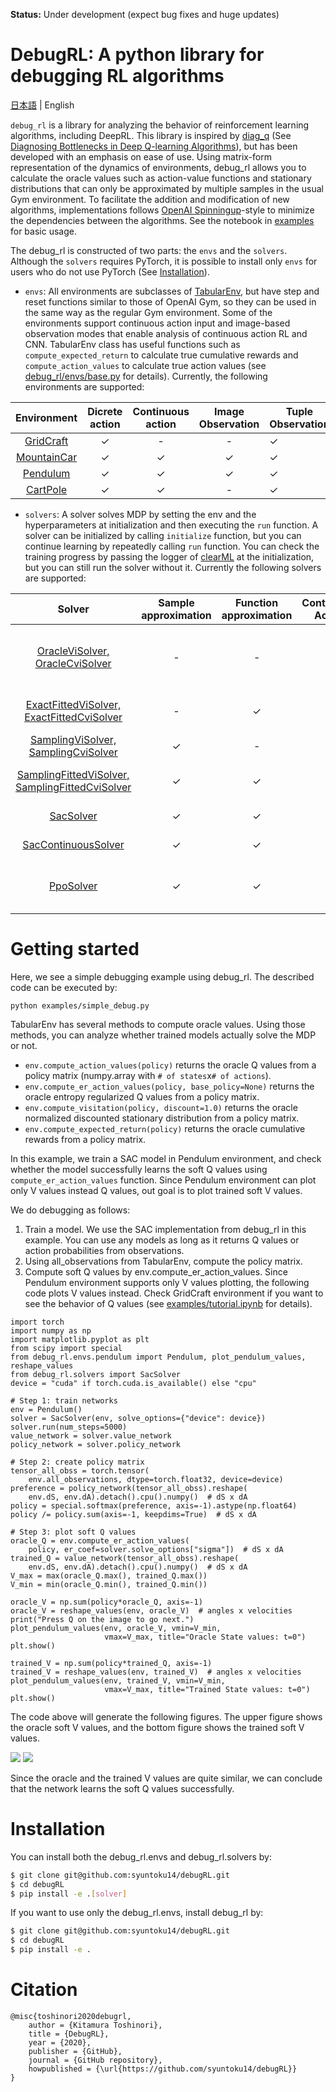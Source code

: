 **Status:** Under development (expect bug fixes and huge updates)

# DebugRL: A python library for debugging RL algorithms

[日本語](assets/README.jp.md) | English


`debug_rl` is a library for analyzing the behavior of reinforcement learning algorithms, including DeepRL. 
This library is inspired by [diag_q](https://github.com/justinjfu/diagnosing_qlearning) (See [Diagnosing Bottlenecks in Deep Q-learning Algorithms](https://arxiv.org/abs/1902.10250)), but has been developed with an emphasis on ease of use.
Using matrix-form representation of the dynamics of environments, debug_rl allows you to calculate the oracle values such as action-value functions and stationary distributions that can only be approximated by multiple samples in the usual Gym environment.
To facilitate the addition and modification of new algorithms, implementations follows [OpenAI Spinningup](https://github.com/openai/spinningup)-style to minimize the dependencies between the algorithms.
See the notebook in [examples](examples) for basic usage.

The debug_rl is constructed of two parts: the `envs` and the `solvers`.
Although the `solvers` requires PyTorch, it is possible to install only `envs` for users who do not use PyTorch (See [Installation](#Installation)).

* `envs`: All environments are subclasses of [TabularEnv](debug_rl/envs/base.py), but have step and reset functions similar to those of OpenAI Gym, so they can be used in the same way as the regular Gym environment.
Some of the environments support continuous action input and image-based observation modes that enable analysis of continuous action RL and CNN.
TabularEnv class has useful functions such as ``compute_expected_return`` to calculate true cumulative rewards and ``compute_action_values`` to calculate true action values (see [debug_rl/envs/base.py](debug_rl/envs/base.py) for details).
Currently, the following environments are supported:

| Environment | Dicrete action | Continuous action | Image Observation | Tuple Observation |
| :----------------------------------------------------------: | :------------: | :---------------: | :----------------------------------------: | ------------------------ |
| [GridCraft](debug_rl/envs/gridcraft) | ✓ | - | - | ✓ |
| [MountainCar](debug_rl/envs/mountaincar) | ✓ | ✓ | ✓ | ✓ |
| [Pendulum](debug_rl/envs/pendulum) | ✓ | ✓ | ✓ | ✓ |
| [CartPole](debug_rl/envs/cartpole) | ✓ | ✓ | - | ✓ |

* `solvers`: A solver solves MDP by setting the env and the hyperparameters at initialization and then executing the `run` function. 
A solver can be initialized by calling `initialize` function, but you can continue learning by repeatedly calling `run` function.
You can check the training progress by passing the 
logger of [clearML](https://github.com/allegroai/clearml) at the initialization, but you can still run the solver without it.
Currently the following solvers are supported:

| Solver | Sample approximation | Function approximation | Continuous Action | Algorithm |
| :---:| :---: | :---: | :---: | :---: |
| [OracleViSolver, OracleCviSolver](debug_rl/solvers/oracle_vi) | - | - | - | Q-learning, [Conservative Value Iteration (CVI)](http://proceedings.mlr.press/v89/kozuno19a.html) |
| [ExactFittedViSolver, ExactFittedCviSolver](debug_rl/solvers/exact_fvi) | - | ✓ | - | Fitted Q-learning, Fitted CVI |
| [SamplingViSolver, SamplingCviSolver](debug_rl/solvers/sampling_vi) | ✓ | - | - | Q-learning, CVI |
| [SamplingFittedViSolver, SamplingFittedCviSolver](debug_rl/solvers/sampling_fvi) | ✓ | ✓ | - | Fitted Q-learning, Fitted CVI |
| [SacSolver](debug_rl/solvers/sac) | ✓ | ✓ | - | [Discrete Soft Actor Critic](https://arxiv.org/abs/1910.07207) |
| [SacContinuousSolver](debug_rl/solvers/sac_continuous) | ✓ | ✓ | ✓ | [Soft Actor Critic](https://arxiv.org/abs/1801.01290) |
| [PpoSolver](debug_rl/solvers/ppo) | ✓ | ✓ | - | [Proximal Policy Optimization Algorithms](https://arxiv.org/abs/1707.06347) |


# Getting started

Here, we see a simple debugging example using debug_rl.
The described code can be executed by:
```
python examples/simple_debug.py
```

TabularEnv has several methods to compute oracle values.
Using those methods, you can analyze whether trained models actually solve the MDP or not.

* ```env.compute_action_values(policy)``` returns the oracle Q values from a policy matrix (numpy.array with `# of states`x`# of actions`).
* ```env.compute_er_action_values(policy, base_policy=None)``` returns the oracle entropy regularized Q values from a policy matrix.
* ```env.compute_visitation(policy, discount=1.0)``` returns the oracle normalized discounted stationary distribution from a policy matrix.
* ```env.compute_expected_return(policy)``` returns the oracle cumulative rewards from a policy matrix.

In this example, we train a SAC model in Pendulum environment, and check whether the model successfully learns the soft Q values using ```compute_er_action_values``` function.
Since Pendulum environment can plot only V values instead Q values, out goal is to plot trained soft V values.

We do debugging as follows:

1. Train a model. We use the SAC implementation from debug_rl in this example. You can use any models as long as it returns Q values or action probabilities from observations.
2. Using all_observations from TabularEnv, compute the policy matrix.
3. Compute soft Q values by env.compute_er_action_values. Since Pendulum environment supports only V values plotting, the following code plots V values instead. Check GridCraft environment if you want to see the behavior of Q values (see [examples/tutorial.ipynb](examples/tutorial.ipynb) for details).

```
import torch
import numpy as np
import matplotlib.pyplot as plt
from scipy import special
from debug_rl.envs.pendulum import Pendulum, plot_pendulum_values, reshape_values
from debug_rl.solvers import SacSolver
device = "cuda" if torch.cuda.is_available() else "cpu"

# Step 1: train networks
env = Pendulum()
solver = SacSolver(env, solve_options={"device": device})
solver.run(num_steps=5000)
value_network = solver.value_network
policy_network = solver.policy_network

# Step 2: create policy matrix
tensor_all_obss = torch.tensor(
    env.all_observations, dtype=torch.float32, device=device)
preference = policy_network(tensor_all_obss).reshape(
    env.dS, env.dA).detach().cpu().numpy()  # dS x dA
policy = special.softmax(preference, axis=-1).astype(np.float64)
policy /= policy.sum(axis=-1, keepdims=True)  # dS x dA

# Step 3: plot soft Q values
oracle_Q = env.compute_er_action_values(
    policy, er_coef=solver.solve_options["sigma"])  # dS x dA
trained_Q = value_network(tensor_all_obss).reshape(
    env.dS, env.dA).detach().cpu().numpy()  # dS x dA
V_max = max(oracle_Q.max(), trained_Q.max())
V_min = min(oracle_Q.min(), trained_Q.min())

oracle_V = np.sum(policy*oracle_Q, axis=-1)
oracle_V = reshape_values(env, oracle_V)  # angles x velocities
print("Press Q on the image to go next.")
plot_pendulum_values(env, oracle_V, vmin=V_min,
                     vmax=V_max, title="Oracle State values: t=0")
plt.show()

trained_V = np.sum(policy*trained_Q, axis=-1)
trained_V = reshape_values(env, trained_V)  # angles x velocities
plot_pendulum_values(env, trained_V, vmin=V_min,
                     vmax=V_max, title="Trained State values: t=0")
plt.show()
```

The code above will generate the following figures.
The upper figure shows the oracle soft V values, and the bottom figure shows the trained soft V values.

![](assets/oracle_V.png)
![](assets/trained_V.png)

Since the oracle and the trained V values are quite similar, we can conclude that the network learns the soft Q values successfully.


# Installation

You can install both the debug_rl.envs and debug_rl.solvers by:
```bash
$ git clone git@github.com:syuntoku14/debugRL.git
$ cd debugRL
$ pip install -e .[solver]
```

If you want to use only the debug_rl.envs, install debug_rl by:
```bash
$ git clone git@github.com:syuntoku14/debugRL.git
$ cd debugRL
$ pip install -e .
```

# Citation

```
@misc{toshinori2020debugrl,
    author = {Kitamura Toshinori},
    title = {DebugRL},
    year = {2020},
    publisher = {GitHub},
    journal = {GitHub repository},
    howpublished = {\url{https://github.com/syuntoku14/debugRL}}
}
```